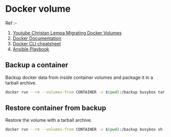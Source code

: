 # Docker volume


Ref :- 
1. [Youtube Christan Lempa Migrating Docker Volumes](https://youtu.be/ZEy8iFbgbPA)
2. [Docker Documentation](https://docs.docker.com/storage/volumes/)
3. [Docker CLI cheatsheet](https://github.com/ChristianLempa/cheat-sheets/blob/main/docker/docker.md)
4. [Ansible Playbook](https://github.com/thedatabaseme/docker_backup/tree/master)


## Backup a container

Backup docker data from inside container volumes and package it in a tarball archive. 
```sh
docker run --rm --volumes-from CONTAINER -v $(pwd):/backup busybox tar cvfz /backup/backup.tar CONTAINERPATH
```

## Restore container from backup

Restore the volume with a tarball archive. 
```sh
docker run --rm --volumes-from CONTAINER -v $(pwd):/backup busybox sh -c "cd CONTAINERPATH && tar xvf /backup/backup.tar --strip 1"
```



